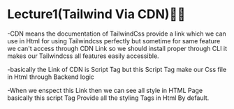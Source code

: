 # Lecture1(Tailwind Via CDN)🚀✨

-CDN means the documentation of TailwindCss provide a link which we can use in Html
for using Tailwindcss perfectly but sometime for same feature we can't access through CDN 
Link so we should install proper through CLI it makes our Tailwindcss all features easily 
accessible.

-basically the Link of CDN is Script Tag but this Script Tag make our Css file in Html through Backend logic

-When we enspect this Link then we can see all style in HTML Page basically this script Tag Provide all the styling Tags in Html By default.